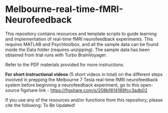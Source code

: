 # Melbourne-real-time-fMRI-Neurofeedback
This repository contains resources and template scripts to guide learning and implementation of real-time fMRI neurofeedback experiments.
This requires MATLAB and Psychtoolbox, and all the sample data can be found inside the Data folder (requires unzipping).
The sample data has been obtained from trial runs with Turbo BrainVoyager.

Refer to the PDF materials provided for more instructions.


**For short instructional videos** (5 short videos in total) on the different steps involved in prepping the Melbourne 7 Tesla real-time fMRI neurofeedback system before beginning a neurofeedback experiment, go to this open-source figshare link - 
https://figshare.com/s/208b1614189fcc3adb02


If you use any of the resources and/or functions from this repository, please cite the following:
To Be Updated!


